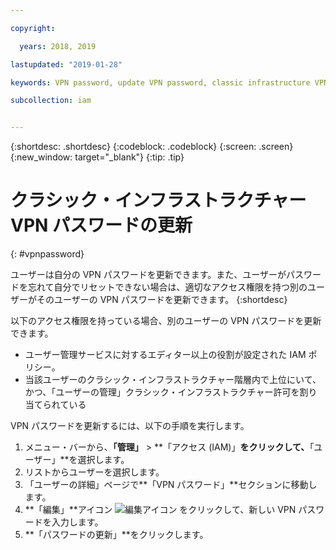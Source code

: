 ```yaml
---

copyright:

  years: 2018, 2019

lastupdated: "2019-01-28"

keywords: VPN password, update VPN password, classic infrastructure VPN

subcollection: iam


---
```


{:shortdesc: .shortdesc}
{:codeblock: .codeblock}
{:screen: .screen}
{:new_window: target="_blank"}
{:tip: .tip}

# クラシック・インフラストラクチャー VPN パスワードの更新
{: #vpnpassword}

ユーザーは自分の VPN パスワードを更新できます。また、ユーザーがパスワードを忘れて自分でリセットできない場合は、適切なアクセス権限を持つ別のユーザーがそのユーザーの VPN パスワードを更新できます。
{:shortdesc}

以下のアクセス権限を持っている場合、別のユーザーの VPN パスワードを更新できます。

  * ユーザー管理サービスに対するエディター以上の役割が設定された IAM ポリシー。
  * 当該ユーザーのクラシック・インフラストラクチャー階層内で上位にいて、かつ、「ユーザーの管理」クラシック・インフラストラクチャー許可を割り当てられている

VPN パスワードを更新するには、以下の手順を実行します。

1. メニュー・バーから、**「管理」** &gt; **「アクセス (IAM)」**をクリックして、**「ユーザー」**を選択します。
2. リストからユーザーを選択します。
3. 「ユーザーの詳細」ページで**「VPN パスワード」**セクションに移動します。
4. **「編集」**アイコン ![編集アイコン](../icons/icon_write.svg) をクリックして、新しい VPN パスワードを入力します。
5. **「パスワードの更新」**をクリックします。
